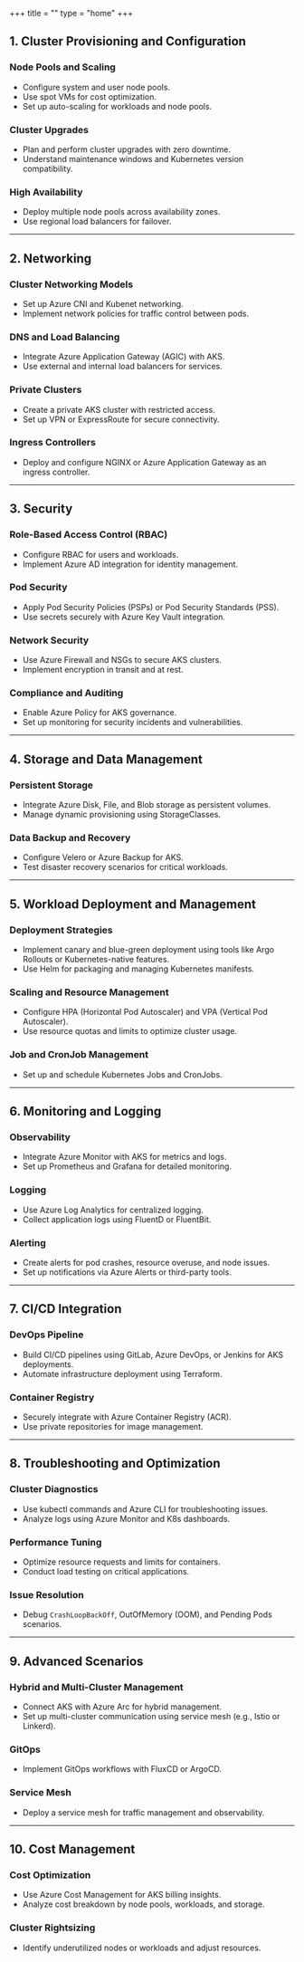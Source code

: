 +++
title = ""
type = "home"
+++

## 1. Cluster Provisioning and Configuration

### Node Pools and Scaling
- Configure system and user node pools.
- Use spot VMs for cost optimization.
- Set up auto-scaling for workloads and node pools.

### Cluster Upgrades
- Plan and perform cluster upgrades with zero downtime.
- Understand maintenance windows and Kubernetes version compatibility.

### High Availability
- Deploy multiple node pools across availability zones.
- Use regional load balancers for failover.

---

## 2. Networking

### Cluster Networking Models
- Set up Azure CNI and Kubenet networking.
- Implement network policies for traffic control between pods.

### DNS and Load Balancing
- Integrate Azure Application Gateway (AGIC) with AKS.
- Use external and internal load balancers for services.

### Private Clusters
- Create a private AKS cluster with restricted access.
- Set up VPN or ExpressRoute for secure connectivity.

### Ingress Controllers
- Deploy and configure NGINX or Azure Application Gateway as an ingress controller.

---

## 3. Security

### Role-Based Access Control (RBAC)
- Configure RBAC for users and workloads.
- Implement Azure AD integration for identity management.

### Pod Security
- Apply Pod Security Policies (PSPs) or Pod Security Standards (PSS).
- Use secrets securely with Azure Key Vault integration.

### Network Security
- Use Azure Firewall and NSGs to secure AKS clusters.
- Implement encryption in transit and at rest.

### Compliance and Auditing
- Enable Azure Policy for AKS governance.
- Set up monitoring for security incidents and vulnerabilities.

---

## 4. Storage and Data Management

### Persistent Storage
- Integrate Azure Disk, File, and Blob storage as persistent volumes.
- Manage dynamic provisioning using StorageClasses.

### Data Backup and Recovery
- Configure Velero or Azure Backup for AKS.
- Test disaster recovery scenarios for critical workloads.

---

## 5. Workload Deployment and Management

### Deployment Strategies
- Implement canary and blue-green deployment using tools like Argo Rollouts or Kubernetes-native features.
- Use Helm for packaging and managing Kubernetes manifests.

### Scaling and Resource Management
- Configure HPA (Horizontal Pod Autoscaler) and VPA (Vertical Pod Autoscaler).
- Use resource quotas and limits to optimize cluster usage.

### Job and CronJob Management
- Set up and schedule Kubernetes Jobs and CronJobs.

---

## 6. Monitoring and Logging

### Observability
- Integrate Azure Monitor with AKS for metrics and logs.
- Set up Prometheus and Grafana for detailed monitoring.

### Logging
- Use Azure Log Analytics for centralized logging.
- Collect application logs using FluentD or FluentBit.

### Alerting
- Create alerts for pod crashes, resource overuse, and node issues.
- Set up notifications via Azure Alerts or third-party tools.

---

## 7. CI/CD Integration

### DevOps Pipeline
- Build CI/CD pipelines using GitLab, Azure DevOps, or Jenkins for AKS deployments.
- Automate infrastructure deployment using Terraform.

### Container Registry
- Securely integrate with Azure Container Registry (ACR).
- Use private repositories for image management.

---

## 8. Troubleshooting and Optimization

### Cluster Diagnostics
- Use kubectl commands and Azure CLI for troubleshooting issues.
- Analyze logs using Azure Monitor and K8s dashboards.

### Performance Tuning
- Optimize resource requests and limits for containers.
- Conduct load testing on critical applications.

### Issue Resolution
- Debug `CrashLoopBackOff`, OutOfMemory (OOM), and Pending Pods scenarios.

---

## 9. Advanced Scenarios

### Hybrid and Multi-Cluster Management
- Connect AKS with Azure Arc for hybrid management.
- Set up multi-cluster communication using service mesh (e.g., Istio or Linkerd).

### GitOps
- Implement GitOps workflows with FluxCD or ArgoCD.

### Service Mesh
- Deploy a service mesh for traffic management and observability.

---

## 10. Cost Management

### Cost Optimization
- Use Azure Cost Management for AKS billing insights.
- Analyze cost breakdown by node pools, workloads, and storage.

### Cluster Rightsizing
- Identify underutilized nodes or workloads and adjust resources.

